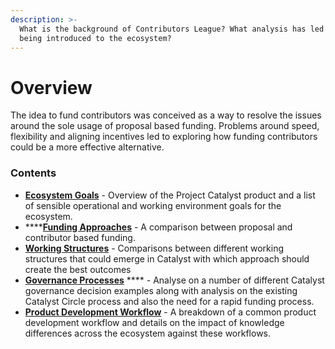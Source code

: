 ```yaml
---
description: >-
  What is the background of Contributors League? What analysis has led to it
  being introduced to the ecosystem?
---
```


# Overview

The idea to fund contributors was conceived as a way to resolve the issues around the sole usage of proposal based funding. Problems around speed, flexibility and aligning incentives led to exploring how funding contributors could be a more effective alternative.



### Contents

* [**Ecosystem Goals**](catalyst-ecosystem-goals.md) - Overview of the Project Catalyst product and a list of sensible operational and working environment goals for the ecosystem.
* ****[**Funding Approaches**](funding-approaches.md) - A comparison between proposal and contributor based funding.
* [**Working Structures**](working-structures/) - Comparisons between different working structures that could emerge in Catalyst with which approach should create the best outcomes
* [**Governance Processes**](governance-processes.md) **** - Analyse on a number of different Catalyst governance decision examples along with analysis on the existing Catalyst Circle process and also the need for a rapid funding process.
* [**Product Development Workflow**](product-development-workflow.md) - A breakdown of a common product development workflow and details on the impact of knowledge differences across the ecosystem against these workflows.
